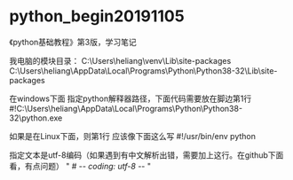 # python_begin20191105
《python基础教程》第3版，学习笔记

我电脑的模块目录：
C:\Users\heliang\venv\Lib\site-packages
C:\Users\heliang\AppData\Local\Programs\Python\Python38-32\Lib\site-packages



在windows下面 指定python解释器路径，下面代码需要放在脚边第1行
#!C:\Users\heliang\AppData\Local\Programs\Python\Python38-32\python.exe

如果是在Linux下面，则第1行 应该像下面这么写
#!/usr/bin/env python

指定文本是utf-8编码（如果遇到有中文解析出错，需要加上这行。在github下面看，有点问题）
"   # -*- coding: utf-8 -*-         "



